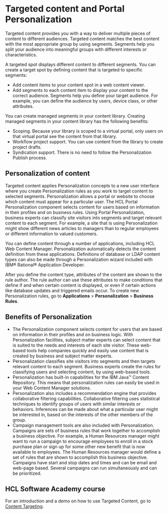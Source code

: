 # Targeted content and Portal Personalization

Targeted content provides you with a way to deliver multiple pieces of content to different audiences. Targeted content matches the best content with the most appropriate group by using segments. Segments help you split your audience into meaningful groups with different interests or characteristics.

A targeted spot displays different content to different segments. You can create a target spot by defining content that is targeted to specific segments:

-   Add content items to your content spot in a web content viewer.
-   Add segments to each content item to display your content to the correct audience. Segments help you define your target audience. For example, you can define the audience by users, device class, or other attributes.

You can create managed segments in your content library. Creating managed segments in your content library has the following benefits:

-   Scoping. Because your library is scoped to a virtual portal, only users on that virtual portal see the content from that library.
-   Workflow project support. You can use content from the library to create project drafts.
-   Syndication support. There is no need to follow the Personalization Publish process.

## Personalization of content

Targeted content applies Personalization concepts to a new user interface where you create Personalization rules as you work to target content to selected segments. Personalization allows a portal or website to choose which content must appear for a particular user. The HCL Portal Personalization component selects content for users based on information in their profiles and on business rules. Using Portal Personalization, business experts can classify site visitors into segments and target relevant content to each segment. For example, a site that is using Personalization might show different news articles to managers than to regular employees or different information to valued customers.

You can define content through a number of applications, including HCL Web Content Manager. Personalization automatically detects the content definition from these applications. Definitions of database or LDAP content types can also be made through a Personalization wizard included with IBM® Rational® Application Developer.

After you define the content type, attributes of the content are shown to the rule author. The rule author can use these attributes to make conditions that define if and when certain content is displayed, or even if certain actions like database updates and triggered emails occur. To create new Personalization rules, go to **Applications** \> **Personalization** \> **Business Rules**.

## Benefits of Personalization

-   The Personalization component selects content for users that are based on information in their profiles and on business logic. With Personalization facilities, subject matter experts can select content that is suited to the needs and interests of each site visitor. These web-based tools help companies quickly and easily use content that is created by business and subject matter experts.
-   Personalization classifies site visitors into segments and then targets relevant content to each segment. Business experts create the rules for classifying users and selecting content, by using web-based tools.
-   Personalization has built-in capabilities for the IBM Java™ Content Repository. This means that personalization rules can easily be used in your Web Content Manager solutions.
-   Personalization also includes a recommendation engine that provides collaborative filtering capabilities. Collaborative filtering uses statistical techniques to identify groups of users with similar interests or behaviors. Inferences can be made about what a particular user might be interested in, based on the interests of the other members of the group.
-   Campaign management tools are also included with Personalization. Campaigns are sets of business rules that work together to accomplish a business objective. For example, a Human Resources manager might want to run a campaign to encourage employees to enroll in a stock purchase plan or sign up for some other new benefit that is now available to employees. The Human Resources manager would define a set of rules that are shown to accomplish this business objective. Campaigns have start and stop dates and times and can be email and web-page based. Several campaigns can run simultaneously and can be prioritized.

## HCL Software Academy course

For an introduction and a demo on how to use Targeted Content, go to [Content Targeting](https://academy.hcltechsw.com/component/axs/?view=sso_config&id=1&forward=https%3A%2F%2Facademy.hcltechsw.com%2Fcourses%2Flesson%2F%3Fid%3D304). 

